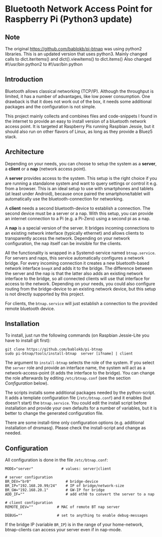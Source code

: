 Bluetooth Network Access Point for Raspberry Pi (Python3 update)
===============================================

Note
----

The original https://github.com/bablokb/pi-btnap was using python2 libraries.
This is an updated version that uses python3. Mainly changed calls to dict.iteritems()
and dict().viewitems() to dict.items()
Also changed #!/usr/bin python2 to #!/usr/bin python

Introduction
------------

Bluetooth allows classical networking (TCP/IP). Although the throughput
is limited, it has a number of advantages, like low power consumption.
One drawback is that it does not work out of the box, it needs some
additional packages and the configuration is not simple.

This project mainly collects and combines files and code-snippets I found
in the internet to provide an easy to install version of a bluetooth
network access point. It is targeted at Raspberry Pis running Raspbian
Jessie, but it should also run on other flavors of Linux, as long as
they provide a Bluez5 stack.


Architecture
------------

Depending on your needs, you can choose to setup the system as a **server**,
a **client** or a **nap** (network access point).

A **server** provides access to the system. This setup is the right choice
if you are running a standalone system and want to query settings or
control it e.g. from a browser. This is an ideal setup to use with
smartphones and tablets (at least under Android), because once paired
the smartphone/tablet will automatically use the bluetooth-connection
for networking.

A **client** needs a second bluetooth-device to establish a connection.
The second device must be a server or a nap. With this setup, you can
provide an internet connection to a Pi (e.g. a Pi-Zero) using a
second pi as a nap.

A **nap** is a special version of the server. It bridges incoming
connections to an existing network interface (typically ethernet) and
allows clients to transparently access the network. Depending on your
network configuration, the nap itself can be invisible for the clients.

All the functionality is wrapped in a Systemd-service named `btnap.service`.
For servers and naps, this service automatically configures a network
bridge. For every incoming connection it creates a new bluetooth-based
network interface `bnepX` and adds it to the bridge. The difference between
the server and the nap is that the latter also adds an existing
network interface to the bridge, so all connected clients will use
that interface for access to the network. Depending on your needs,
you could also configure routing from the bridge-device to an
existing network device, but this setup is not directly supported by
this project.

For clients, the `btnap.service` will just establish a connection
to the provided remote bluetooth device.


Installation
------------

To install, just run the following commands (on Raspbian Jessie-Lite you
have to install git first):

    git clone https://github.com/bablokb/pi-btnap
    sudo pi-btnap/tools/install-btnap  server [ifname] | client

The argument to `install-btnap` selects the role of the system. If you
select the `server` role and provide an interface name, the system
will act as a network-access-point (it adds the interface to the bridge).
You can change the role afterwards by editing `/etc/btnap.conf`
(see the section *Configuration* below).

The scripts installs some additional packages needed by the python-script.
It adds a template configuration file (`/etc/btnap.conf`) and it enables
(but doesn't start) the `btnap.service`. You could edit the install
script before installation and provide your own defaults for a number
of variables, but it is better to change the generated configuration file.

There are some install-time only configuration options (e.g. additional
installation of dnsmasq). Please check the install-script and change
as needed.


Configuration
-------------

All configuration is done in the file `/etc/btnap.conf`:

    MODE="server"             # values: server|client

    # server configuration
    BR_DEV="br0"                # bridge-device
    BR_IP="192.168.20.99/24"    # IP of bridge/network-size
    BR_GW="192.168.20.1"        # GW-IP for bridge
    ADD_IF=""                   # add eth0 to convert the server to a nap

    # client configuration
    REMOTE_DEV=""           # MAC of remote BT nap server

    DEBUG=""                # set to anything to enable debug-messages

If the bridge IP (variable `BR_IP`) is in the range of your home-network,
btnap-clients can access your server even if in nap-mode.

